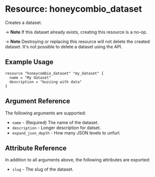 # Resource: honeycombio_dataset

Creates a dataset.

-> **Note** If this dataset already exists, creating this resource is a no-op.

-> **Note** Destroying or replacing this resource will not delete the created dataset. It's not possible to delete a dataset using the API.

## Example Usage

```hcl
resource "honeycombio_dataset" "my_dataset" {
  name = "My dataset"
  description = "buzzing with data"
}
```

## Argument Reference

The following arguments are supported:

-   `name` - (Required) The name of the dataset.
-   `description` - Longer description for datset.
-   `expand_json_depth` - How many JSON levels to unfurl.

## Attribute Reference

In addition to all arguments above, the following attributes are exported:

-   `slug` - The slug of the dataset.
